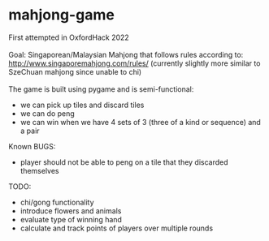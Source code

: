 # mahjong-game
First attempted in OxfordHack 2022\
\
Goal:
Singaporean/Malaysian Mahjong that follows rules according to: http://www.singaporemahjong.com/rules/ 
(currently slightly more similar to SzeChuan mahjong since unable to chi)\
\
The game is built using pygame and is semi-functional:
- we can pick up tiles and discard tiles
- we can do peng
- we can win when we have 4 sets of 3 (three of a kind or sequence) and a pair

[//]: # (Hello)
Known BUGS:
- player should not be able to peng on a tile that they discarded themselves

[//]: # (Hello)
TODO:
- chi/gong functionality
- introduce flowers and animals
- evaluate type of winning hand
- calculate and track points of players over multiple rounds
